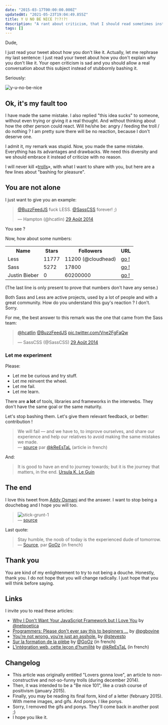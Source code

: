 ```yaml
---
date: "2015-03-17T00:00:00.000Z"
updatedAt: "2021-05-23T19:04:49.855Z"
title: Y U NO BE NICE ?!?!?!
description: "A rant about criticism, that I should read sometimes instead of being stupid."
tags: []
---
```


Dude,

I just read your tweet about how you don't like it. Actually, let me rephrase my last sentence: I just read your tweet about how you don't explain why you don't like it. Your open criticism is sad and you should allow a real conversation about this subject instead of stubbornly bashing it.

Seriously:

![y-u-no-be-nice](/contentful/1cMDmQYOsEFpb4eyfOrXXa/fcf9cbb38a6f7429164201e95e2d4a55/y-u-no-be-nice.jpg)

## Ok, it's my fault too

I have made the same mistake. I also replied "this idea sucks" to someone, without even trying or giving it a real thought. And without thinking about how the other person could react. Will he/she be: angry / feeding the troll / do nothing ? I am pretty sure there will be no reaction, because I don't deserve one.

I admit it, my remark was stupid. Now, you made the same mistake. Everything has its advantages and drawbacks. We need this diversity and we should embrace it instead of criticize with no reason.

I will never kill «[trolls](<https://fr.wikipedia.org/wiki/Troll_(Internet)>)», with what I want to share with you, but here are a few lines about "bashing for pleasure".

## You are not alone

I just want to give you an example:

<blockquote class="twitter-tweet" lang="fr"><p><a href="https://twitter.com/BuzzFeedJS">@BuzzFeedJS</a> fuck LESS. <a href="https://twitter.com/SassCSS">@SassCSS</a> forever! ;)</p>&mdash; Hampton (@hcatlin) <a href="https://twitter.com/hcatlin/status/505486099226304512">29 Août 2014</a></blockquote>

You see ?

Now, how about some numbers:

<table>
  <tr>
    <th>Name</th>
    <th>Stars</th>
    <th>Followers</th>
    <th>URL</th>
  </tr>
  <tr>
    <td>Less</td>
    <td>11777</td>
    <td>11200 (@cloudhead)</td>
    <td><a href="http://lesscss.org/">go !</a></td>
  </tr>
  <tr>
    <td>Sass</td>
    <td>5272</td>
    <td>17800</td>
    <td><a href="http://sass-lang.com/">go !</a></td>
  </tr>
  <tr>
    <td>Justin Bieber</td>
    <td>0</td>
    <td>60200000</td>
    <td><a href="https://www.youtube.com/watch?v=dQw4w9WgXcQ">go !</a></td>
  </tr>
</table>

(The last line is only present to prove that numbers don't have any sense.)

Both Sass and Less are active projects, used by a lot of people and with a great community. How do you understand this guy's reaction ? I don't. Sorry.

For me, the best answer to this remark was the one that came from the Sass team:

<blockquote class="twitter-tweet" lang="fr"><p><a href="https://twitter.com/hcatlin">@hcatlin</a> <a href="https://twitter.com/BuzzFeedJS">@BuzzFeedJS</a> <a href="http://t.co/Vne2FgFaQw">pic.twitter.com/Vne2FgFaQw</a></p>&mdash; SassCSS (@SassCSS) <a href="https://twitter.com/SassCSS/status/505487174569963520">29 Août 2014</a></blockquote>

### Let me experiment

Please:

- Let me be curious and try stuff.
- Let me reinvent the wheel.
- Let me fail.
- Let me learn.

There are **a lot** of tools, libraries and frameworks in the interwebs. They don't have the same goal or the same maturity.

Let's stop bashing them.
Let's give them relevant feedback, or better: contribution !

> We will fail &mdash; and we have to, to improve ourselves, and share our experience and help our relatives to avoid making the same mistakes we made.<br>&mdash; [source](http://www.lesintegristes.net/2013/03/19/integration-web-humilite/) par [@kReEsTaL](https://twitter.com/kreestal) (article in french)

And:

> It is good to have an end to journey towards; but it is the journey that matters, in the end. [Ursula K. Le Guin](http://en.wikiquote.org/wiki/Ursula_K._Le_Guin)

## The end

I love this tweet from [Addy Osmani](http://addyosmani.com/) and the answer. I want to stop being a douchebag and I hope you will too.

> ![stick-grunt-1](/contentful/1epygrjtCPhujFOMKf01X1/9f1e89e4c7f354449294192337c6b588/stick-grunt-1.png)
> <br>&mdash; [source](https://twitter.com/addyosmani/status/431575503615442945)

Last quote:

> Stay humble, the noob of today is the experienced dude of tomorrow.<br>&mdash; [Source](http://blog.foojin.com/2014/11/10/f/), par [GoOz](http://twitter.com/GoOz) (in french)

## Thank you

You are kind of my enlightenment to try to not being a douche. Honestly, thank you.
I do not hope that you will change radically. I just hope that you will think before saying.

## Links

I invite you to read these articles:

- [Why I Don't Want Your JavaScript Framework but I Love You](http://netpoetica.com/why-i-dont-want-your-javascript-framework-but-i-love-you/) by [@netpoetica](http://twitter.com/netpoetica)
- [Programmers: Please don't ever say this to beginners ...](http://pgbovine.net/programmers-talking-to-beginners.htm) by [@pgbovine](https://twitter.com/pgbovine)
- [You’re not wrong, you’re just an asshole.](https://medium.com/@stevestp/youre-not-wrong-youre-just-an-asshole-9bc9a7dfbc93) by [@stevestp](https://twitter.com/@stevestp)
- [Sur la formation de la plèbe](http://blog.foojin.com/2014/11/10/f/) by [@GoOz](http://twitter.com/GoOz) (in french)
- [L’intégration web, cette leçon d’humilité](http://www.lesintegristes.net/2013/03/19/integration-web-humilite/) by [@kReEsTaL](https://twitter.com/kreestal) (in french)

## Changelog

- This article was originally entitled "Lovers gonna love", an article to non-constructive and not-so-funny trolls (during december 2014).
- Then, it was intended to be a "Be nice 101", like a crash course of positivism (january 2015).
- Finally, you may be reading its final form, kind of a letter (february 2015). With
  meme images, and gifs. And ponys. I like ponys.
- Sorry, I removed the gifs and ponys. They'll come back in another post ;)
- I hope you like it.

<script async src="//platform.twitter.com/widgets.js" charset="utf-8"></script>
